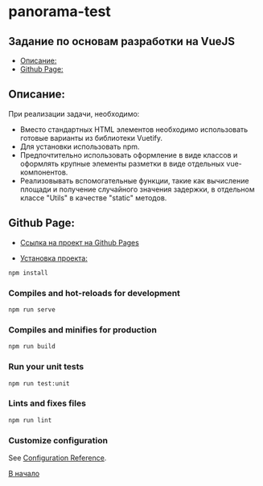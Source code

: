 # <a id="top" /> panorama-test
## Задание по основам разработки на VueJS

- [Описание:](#description)
- [Github Page:](#github)

## <a id="description" />Описание:
 При реализации задачи, необходимо:
 - Вместо стандартных HTML элементов необходимо использовать готовые варианты из библиотеки Vuetify.
 - Для установки использовать npm.
 - Предпочтительно использовать оформление в виде классов и
 оформлять крупные элементы разметки в виде отдельных vue-компонентов.
 - Реализовывать вспомогательные функции, такие как вычисление
 площади и получение случайного значения задержки, в отдельном классе "Utils" в качестве "static" методов.

## <a id="github" />Github Page:
* [Ссылка на проект на Github Pages](https://isvakulenko.github.io/panorama-test)

- [Установка проекта:](#install)
```
npm install
```

### Compiles and hot-reloads for development
```
npm run serve
```

### Compiles and minifies for production
```
npm run build
```

### Run your unit tests
```
npm run test:unit
```

### Lints and fixes files
```
npm run lint
```

### Customize configuration
See [Configuration Reference](https://cli.vuejs.org/config/).

[В начало](#top)
